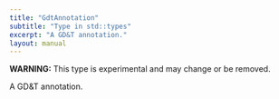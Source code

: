 ```yaml
---
title: "GdtAnnotation"
subtitle: "Type in std::types"
excerpt: "A GD&T annotation."
layout: manual
---
```


**WARNING:** This type is experimental and may change or be removed.

A GD&T annotation.





